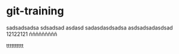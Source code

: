 # git-training
sadsadsadsa
sdsadsad
asdasd
sadasdasdsadsa
asdsadsadasdsad
12122121
ñññññññññ


tttttttttt